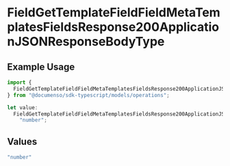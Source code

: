 # FieldGetTemplateFieldFieldMetaTemplatesFieldsResponse200ApplicationJSONResponseBodyType

## Example Usage

```typescript
import {
  FieldGetTemplateFieldFieldMetaTemplatesFieldsResponse200ApplicationJSONResponseBodyType,
} from "@documenso/sdk-typescript/models/operations";

let value:
  FieldGetTemplateFieldFieldMetaTemplatesFieldsResponse200ApplicationJSONResponseBodyType =
    "number";
```

## Values

```typescript
"number"
```
